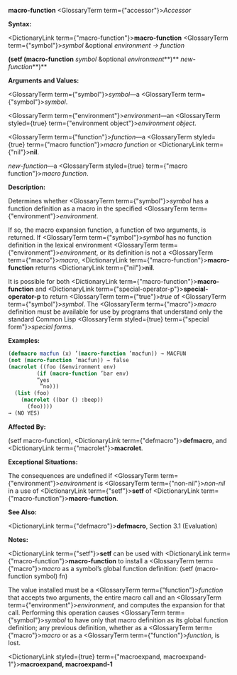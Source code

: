 **macro-function** <GlossaryTerm  term={"accessor"}><i>Accessor</i></GlossaryTerm> 



**Syntax:** 



<DictionaryLink  term={"macro-function"}><b>macro-function</b></DictionaryLink> <GlossaryTerm  term={"symbol"}><i>symbol</i></GlossaryTerm> &amp;optional *environment → function* 



<!-- **(setf (macro-function** <GlossaryTerm  term={"symbol"}><i>symbol</i></GlossaryTerm> &amp;optional *environment<ClLinks  term={"t"}><b>*)</b></ClLinks> *new-function***)**  -->
**(setf (macro-function** *symbol* &amp;optional *environment***)** *new-function***)** 



**Arguments and Values:** 



<GlossaryTerm  term={"symbol"}><i>symbol</i></GlossaryTerm>—a <GlossaryTerm  term={"symbol"}><i>symbol</i></GlossaryTerm>. 



<GlossaryTerm  term={"environment"}><i>environment</i></GlossaryTerm>—an <GlossaryTerm styled={true} term={"environment object"}><i>environment object</i></GlossaryTerm>. 



<GlossaryTerm  term={"function"}><i>function</i></GlossaryTerm>—a <GlossaryTerm styled={true} term={"macro function"}><i>macro function</i></GlossaryTerm> or <DictionaryLink  term={"nil"}><b>nil</b></DictionaryLink>. 



*new-function*—a <GlossaryTerm styled={true} term={"macro function"}><i>macro function</i></GlossaryTerm>. 



**Description:** 



Determines whether <GlossaryTerm  term={"symbol"}><i>symbol</i></GlossaryTerm> has a function definition as a macro in the specified <GlossaryTerm  term={"environment"}><i>environment</i></GlossaryTerm>. 











If so, the macro expansion function, a function of two arguments, is returned. If <GlossaryTerm  term={"symbol"}><i>symbol</i></GlossaryTerm> has no function definition in the lexical environment <GlossaryTerm  term={"environment"}><i>environment</i></GlossaryTerm>, or its definition is not a <GlossaryTerm  term={"macro"}><i>macro</i></GlossaryTerm>, <DictionaryLink  term={"macro-function"}><b>macro-function</b></DictionaryLink> returns <DictionaryLink  term={"nil"}><b>nil</b></DictionaryLink>. 



It is possible for both <DictionaryLink  term={"macro-function"}><b>macro-function</b></DictionaryLink> and <DictionaryLink  term={"special-operator-p"}><b>special-operator-p</b></DictionaryLink> to return <GlossaryTerm  term={"true"}><i>true</i></GlossaryTerm> of <GlossaryTerm  term={"symbol"}><i>symbol</i></GlossaryTerm>. The <GlossaryTerm  term={"macro"}><i>macro</i></GlossaryTerm> definition must be available for use by programs that understand only the standard Common Lisp <GlossaryTerm styled={true} term={"special form"}><i>special forms</i></GlossaryTerm>. 



**Examples:**
```lisp
(defmacro macfun (x) ’(macro-function ’macfun)) → MACFUN 
(not (macro-function ’macfun)) → false 
(macrolet ((foo (&environment env) 
	     (if (macro-function ’bar env) 
		 ”yes 
		  ”no))) 
  (list (foo) 
	(macrolet ((bar () :beep)) 
	  (foo)))) 
→ (NO YES) 
```
**Affected By:** 



(setf macro-function), <DictionaryLink  term={"defmacro"}><b>defmacro</b></DictionaryLink>, and <DictionaryLink  term={"macrolet"}><b>macrolet</b></DictionaryLink>. 



**Exceptional Situations:** 



The consequences are undefined if <GlossaryTerm  term={"environment"}><i>environment</i></GlossaryTerm> is <GlossaryTerm  term={"non-nil"}><i>non-nil</i></GlossaryTerm> in a use of <DictionaryLink  term={"setf"}><b>setf</b></DictionaryLink> of <DictionaryLink  term={"macro-function"}><b>macro-function</b></DictionaryLink>. 



**See Also:** 



<DictionaryLink  term={"defmacro"}><b>defmacro</b></DictionaryLink>, Section 3.1 (Evaluation) 



**Notes:** 



<DictionaryLink  term={"setf"}><b>setf</b></DictionaryLink> can be used with <DictionaryLink  term={"macro-function"}><b>macro-function</b></DictionaryLink> to install a <GlossaryTerm  term={"macro"}><i>macro</i></GlossaryTerm> as a symbol’s global function definition: (setf (macro-function symbol) fn) 



The value installed must be a <GlossaryTerm  term={"function"}><i>function</i></GlossaryTerm> that accepts two arguments, the entire macro call and an <GlossaryTerm  term={"environment"}><i>environment</i></GlossaryTerm>, and computes the expansion for that call. Performing this operation causes <GlossaryTerm  term={"symbol"}><i>symbol</i></GlossaryTerm> to have only that macro definition as its global function definition; any previous definition, whether as a <GlossaryTerm  term={"macro"}><i>macro</i></GlossaryTerm> or as a <GlossaryTerm  term={"function"}><i>function</i></GlossaryTerm>, is lost.  







<DictionaryLink styled={true} term={"macroexpand, macroexpand-1"}><b>macroexpand, macroexpand-1</b></DictionaryLink> 



